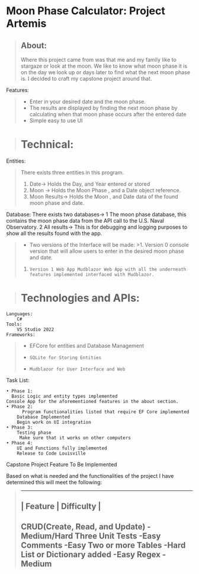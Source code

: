 # Moon Phase Calculator: Project Artemis
>## About:
>	Where this project came from was that me and my family like to stargaze or look at the moon. We like to know what moon phase it is on the day we look up or days later to find what the next moon phase is. I decided to craft my capstone project around that.

Features:

   > * Enter in your desired date and the moon phase.
   > * The results are displayed by finding the next moon phase by calculating when that moon phase occurs after the entered date
   > * Simple easy to use UI

> # Technical:

Entities:
> There exists three entities in this program.	
>	1. Date→ Holds the Day, and Year entered or stored
>	2. Moon → Holds the Moon Phase , and a Date object reference.
>	3. Moon Results→ Holds the Moon , and Date data of the found moon phase and date.

Database:
	There exists two databases→ 
       1 The moon phase database, this contains the moon phase data from the API call to the U.S. Naval Observatory.
       2 All results→ This is for debugging and logging purposes to show all the results found with the app.

> * Two versions of the Interface will be made:
	>1. 	Version 0 console version that will allow users to enter in the desired moon phase and date.			
   > 1. 	Version 1 Web App Mudblazor Web App with all the underneath features implemented interfaced with Mudblazor.

> # Technologies and APIs:
	Languages:
		C#
	Tools:
		VS Studio 2022
	Frameworks:
> * EFCore for entities and Database Management
> *		SQLite for Storing Entities
> *		Mudblazor for User Interface and Web

Task List:

    • Phase 1:
      Basic Logic and entity types implemented
	Console App for the aforementioned features in the about section. 
    • Phase 2:
          Program functionalities listed that require EF Core implemented
	    Database Implemented
	    Begin work on UI integration
    • Phase 3:
	    Testing phase 
	     Make sure that it works on other computers
    • Phase 4:
	    UI and Functions fully implemented
	    Release to Code Louisville
	
	
Capstone Project Feature To Be Implemented

Based on what is needed and the functionalities of the project I have determined this will meet the following:


>---
> | Feature | Difficulty |
>--
> CRUD(Create, Read, and Update) -Medium/Hard
>  Three Unit Tests -Easy
>  Comments -Easy
>  Two or more Tables -Hard
>   List or Dictionary added -Easy
>   Regex - Medium
>   --
